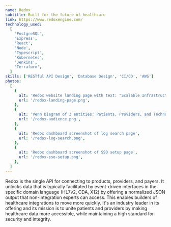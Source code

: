 ```yaml
---
name: Redox
subtitle: Built for the future of healthcare
link: https://www.redoxengine.com/
technology_used:
  [
    'PostgreSQL',
    'Express',
    'React',
    'Node',
    'Typescript',
    'Kubernetes',
    'Jenkins',
    'Terraform',
  ]
skills: ['RESTful API Design', 'Database Design', 'CI/CD', 'AWS']
photos:
  [
    {
      alt: 'Redox website landing page with text: "Scalable Infrastructure to support empathetic healthcare"',
      url: '/redox-landing-page.png',
    },
    {
      alt: 'Venn Diagram of 3 entities: Patients, Providers, and Technology with "Better Healthcare" at the center',
      url: '/redox-audience.png',
    },
    {
      alt: 'Redox dashboard screenshot of log search page',
      url: '/redox-log-search.png',
    },
    {
      alt: 'Redox dashboard screenshot of SSO setup page',
      url: '/redox-sso-setup.png',
    },
  ]
---
```


Redox is the single API for connecting to products, providers, and payers. It unlocks data that is typically facilitated by event-driven interfaces in the specific domain language (HL7v2, CDA, X12) by offering a normalized JSON output that non-integration experts can access. This enables builders of healthcare integrations to move more quickly. It's an industry leader in its offering and its mission is to unite patients and providers by making healthcare data more accessible, while maintaining a high standard for security and integrity.
